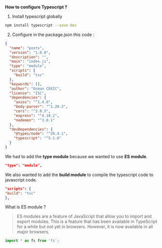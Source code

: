 **How to configure Typescript ?**

1. Install typescript globally
```bash
npm install typescript --save-dev
```
2. Configure in the package.json this code :
```json
{
  "name": "posts",
  "version": "1.0.0",
  "description": "",
  "main": "index.js",
  "type": "module",
  "scripts": {
    "build": "tsc"
  },
  "keywords": [],
  "author": "Osman CEKIC",
  "license": "ISC",
  "dependencies": {
    "axios": "^1.4.0",
    "body-parser": "^1.20.2",
    "cors": "^2.8.5",
    "express": "^4.18.2",
    "nodemon": "^3.0.1"
  },
  "devDependencies": {
    "@types/node": "^20.4.1",
    "typescript": "^5.1.6"
  }
}
```

We had to add the **type module** because we wanted to use **ES module**.
```json
"type": "module",
```

We also wanted to add the **build module** to compile the typescript code to javascript code. 
```json
"scripts": {
"build": "tsc"
},
```
What is ES module ? 
> ES modules are a feature of JavaScript that allow you to import and export modules. This is a feature that has been available in TypeScript for a while but not yet in browsers. However, it is now available in all major browsers.
```js
import * as fs from 'fs';
```